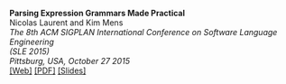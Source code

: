 **Parsing Expression Grammars Made Practical**  
Nicolas Laurent and Kim Mens  
*The 8th ACM SIGPLAN International Conference on Software Language Engineering  
(SLE 2015)*  
*Pittsburg, USA, October 27 2015*  
[\[Web\]](pubs/sle2015.md)
[\[PDF\]](/pubs/sle2015.pdf) [\[Slides\]](/making-parsers-extensible/)